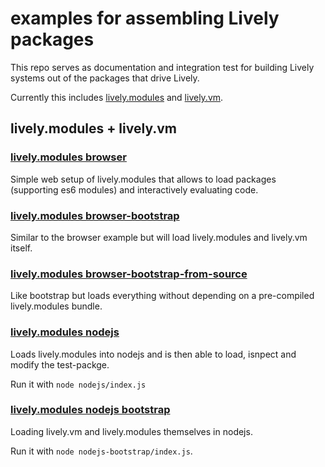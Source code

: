 # examples for assembling Lively packages

This repo serves as documentation and integration test for building Lively
systems out of the packages that drive Lively.

Currently this includes
[lively.modules](github.com/LivelyKernel/lively.modules) and
[lively.vm](github.com/LivelyKernel/lively.vm).

## lively.modules + lively.vm

### [lively.modules browser](browser/index.html)

Simple web setup of lively.modules that allows to load packages (supporting es6
modules)  and interactively evaluating code.


### [lively.modules browser-bootstrap](browser-bootstrap/index.html)

Similar to the browser example but will load lively.modules and lively.vm itself.


### [lively.modules browser-bootstrap-from-source](browser-bootstrap-from-source/index.html)

Like bootstrap but loads everything without depending on a pre-compiled lively.modules bundle.

### [lively.modules nodejs](nodejs/index.js)

Loads lively.modules into nodejs and is then able to load, isnpect and modify the test-packge. 

Run it with `node nodejs/index.js`

### [lively.modules nodejs bootstrap](nodejs-bootstrap/index.js)

Loading lively.vm and lively.modules themselves in nodejs.

Run it with `node nodejs-bootstrap/index.js`.
